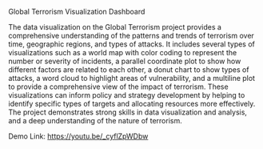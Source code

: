 Global Terrorism Visualization Dashboard

The data visualization on the Global Terrorism project provides a comprehensive understanding of the patterns and trends of terrorism over time, geographic regions, and types of attacks. It includes several types of visualizations such as a world map with color coding to represent the number or severity of incidents, a parallel coordinate plot to show how different factors are related to each other, a donut chart to show types of attacks, a word cloud to highlight areas of vulnerability, and a multiline plot to provide a comprehensive view of the impact of terrorism. These visualizations can inform policy and strategy development by helping to identify specific types of targets and allocating resources more effectively. The project demonstrates strong skills in data visualization and analysis, and a deep understanding of the nature of terrorism.

Demo Link: https://youtu.be/_cyflZpWDbw
